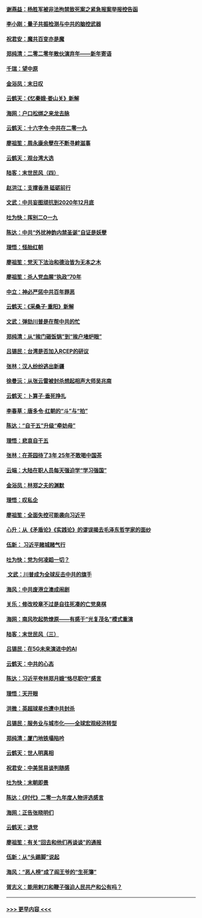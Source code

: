 #### [谢燕益：杨胜军被非法拘禁致死案之紧急报案举报控告函](../pages/nsc993/n11756134.md?t=01011111) 
#### [李小刚：量子共振检测与中共的脑控武器](../pages/nsc993/n11754518.md?t=01011111) 
#### [祝君安：魔共百变亦是魔](../pages/nsc993/n11754469.md?t=01011111) 
#### [郑纯清：二零二零年散伙演弃年——新年寄语](../pages/nsc993/n11754195.md?t=01011111) 
#### [千瑞：望中原](../pages/nsc993/n11754159.md?t=01011111) 
#### [金浴凤：末日叹](../pages/nsc993/n11752359.md?t=01011111) 
#### [云鹤天：《忆秦娥‧娄山关》新解](../pages/nsc993/n11752348.md?t=01011111) 
#### [海网：户口松绑之来龙去脉](../pages/nsc993/n11752328.md?t=01011111) 
#### [云鹤天：十六字令‧中共在二零一九](../pages/nsc993/n11752305.md?t=01011111) 
#### [廖祖笙：周永康余孽在不断寻衅滋事](../pages/nsc993/n11751013.md?t=01011111) 
#### [云鹤天：观台湾大选](../pages/nsc993/n11751007.md?t=01011111) 
#### [陆客：末世民风（四）](../pages/nsc993/n11749203.md?t=01011111) 
#### [赵洪江：支撑香港 砥砺前行](../pages/nsc993/n11748482.md?t=01011111) 
#### [文武：中共妄图顽抗到2020年12月底](../pages/nsc993/n11748446.md?t=01011111) 
#### [吐为快：挥别二O一九](../pages/nsc993/n11748411.md?t=01011111) 
#### [陈达：中共“外扰神韵内禁圣诞”自证是妖孽](../pages/nsc993/n11748226.md?t=01011111) 
#### [理悟：怪胎红朝](../pages/nsc993/n11748206.md?t=01011111) 
#### [廖祖笙：党天下法治和德治皆为无本之木](../pages/nsc993/n11748135.md?t=01011111) 
#### [廖祖笙：杀人党血腥“执政”70年](../pages/nsc993/n11745144.md?t=01011111) 
#### [中立：神必严惩中共百年罪恶](../pages/nsc993/n11744970.md?t=01011111) 
#### [云鹤天：《采桑子‧重阳》新解](../pages/nsc993/n11744948.md?t=01011111) 
#### [文武：弹劾川普是在帮中共的忙](../pages/nsc993/n11744758.md?t=01011111) 
#### [郑纯清：从“挨门砸饭锅”到“挨户堵炉眼”](../pages/nsc993/n11744745.md?t=01011111) 
#### [吕锡民：台湾是否加入RCEP的研议](../pages/nsc993/n11744701.md?t=01011111) 
#### [张林：汉人纷纷逃出新疆](../pages/nsc993/n11743530.md?t=01011111) 
#### [徐曼沅：从张云雷被封杀想起相声大师吴兆南](../pages/nsc993/n11741816.md?t=01011111) 
#### [云鹤天：卜算子‧垂死挣扎](../pages/nsc993/n11739956.md?t=01011111) 
#### [李春草：唐多令‧红朝的“斗”与“拍”](../pages/nsc993/n11739830.md?t=01011111) 
#### [陈达：“自干五”升级“牵妨母”](../pages/nsc993/n11739724.md?t=01011111) 
#### [理悟：悲哀自干五](../pages/nsc993/n11739547.md?t=01011111) 
#### [张林：在茶园待了3年 25年不敢喝中国茶](../pages/nsc993/n11739240.md?t=01011111) 
#### [云端：大陆在职人员每天强迫学“学习强国”](../pages/nsc993/n11738735.md?t=01011111) 
#### [金浴凤：林郑之夫的渊默](../pages/nsc993/n11737735.md?t=01011111) 
#### [理悟：叹私企](../pages/nsc993/n11737715.md?t=01011111) 
#### [廖祖笙：全面失控可能袭向习近平](../pages/nsc993/n11737704.md?t=01011111) 
#### [心升：从《矛盾论》《实践论》的谬误揭去毛泽东哲学家的面纱](../pages/nsc993/n11736962.md?t=01011111) 
#### [伍新： 习近平赌城赌气行](../pages/nsc993/n11736929.md?t=01011111) 
#### [吐为快：党为何凌蹈一切？](../pages/nsc993/n11736915.md?t=01011111) 
#### [ 文武：川普成为全球反击中共的旗手](../pages/nsc993/n11736882.md?t=01011111) 
#### [海风：中共废港立澳成闹剧](../pages/nsc993/n11735857.md?t=01011111) 
#### [关乐：修改校章不过是自往死凑的亡党臭棋](../pages/nsc993/n11735097.md?t=01011111) 
#### [海网：南风吹起势燎原——有感于“光复茂名”模式重演](../pages/nsc993/n11732308.md?t=01011111) 
#### [陆客：末世民风（三）](../pages/nsc993/n11732211.md?t=01011111) 
#### [吕锡民：在5G未来演进中的AI](../pages/nsc993/n11730010.md?t=01011111) 
#### [云鹤天：中共的心态](../pages/nsc993/n11729906.md?t=01011111) 
#### [陈达：习近平夸林郑月娥“恪尽职守”感言](../pages/nsc993/n11729881.md?t=01011111) 
#### [理悟：天开眼](../pages/nsc993/n11729699.md?t=01011111) 
#### [洪微：英超球星也遭中共封杀](../pages/nsc993/n11727243.md?t=01011111) 
#### [吕锡民：服务业与城市化——全球宏观经济转型](../pages/nsc993/n11725845.md?t=01011111) 
#### [郑纯清：厦门地铁塌陷吟](../pages/nsc993/n11725813.md?t=01011111) 
#### [云鹤天：世人明真相](../pages/nsc993/n11725621.md?t=01011111) 
#### [祝君安：中美贸易谈判随感](../pages/nsc993/n11725609.md?t=01011111) 
#### [吐为快：末朝即景](../pages/nsc993/n11723365.md?t=01011111) 
#### [陈达：《时代》二零一九年度人物评选感言](../pages/nsc993/n11723337.md?t=01011111) 
#### [海网：正告张晓明们](../pages/nsc993/n11723228.md?t=01011111) 
#### [云鹤天：退党](../pages/nsc993/n11723056.md?t=01011111) 
#### [廖祖笙：有关“回去和他们再谈谈”的通报](../pages/nsc993/n11722442.md?t=01011111) 
#### [伍新：从“头踢脚”说起](../pages/nsc993/n11722429.md?t=01011111) 
#### [海风：“恶人榜”成了阎王爷的“生死簿”](../pages/nsc993/n11722272.md?t=01011111) 
#### [胥志义：能用剌刀和鞭子强迫人民共产和公有吗？](../pages/nsc993/n11720569.md?t=01011111) 

----
#### [ >>> 更早内容 <<< ](../indexes/nsc993-earlier.md)
